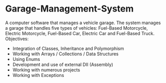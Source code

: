 # Garage-Management-System
A computer software that manages a vehicle garage.
The system manages a garage that handles five types of vehicles: Fuel-Based Motorcycle, Electric Motorcycle, Fuel-Based Car, Electric Car and Fuel-Based Truck.
Objectives:
- Integration of Classes, Inheritance and Polymorphism
- Working with Arrays / Collections / Data Structures
- Using Enums
- Development and use of external DII (Assembly)
- Working with numerous projects
- Working with Exceptions

